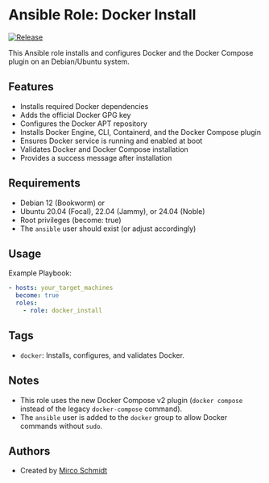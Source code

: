 # Ansible Role: Docker Install

[![Release](https://img.shields.io/github/v/release/mircsicz/ansible_role_docker-install?sort=semver)](https://github.com/mircsicz/ansible_role_docker-install/releases)

This Ansible role installs and configures Docker and the Docker Compose plugin on an Debian/Ubuntu system.

## Features

- Installs required Docker dependencies
- Adds the official Docker GPG key
- Configures the Docker APT repository
- Installs Docker Engine, CLI, Containerd, and the Docker Compose plugin
- Ensures Docker service is running and enabled at boot
- Validates Docker and Docker Compose installation
- Provides a success message after installation

## Requirements

- Debian 12 (Bookworm) or
- Ubuntu 20.04 (Focal), 22.04 (Jammy), or 24.04 (Noble)
- Root privileges (become: true)
- The `ansible` user should exist (or adjust accordingly)

## Usage

Example Playbook:

```yaml
- hosts: your_target_machines
  become: true
  roles:
    - role: docker_install
```

## Tags

- `docker`: Installs, configures, and validates Docker.

## Notes

- This role uses the new Docker Compose v2 plugin (`docker compose` instead of the legacy `docker-compose` command).
- The `ansible` user is added to the `docker` group to allow Docker commands without `sudo`.

## Authors

- Created by [Mirco Schmidt](mailto:mirco@jumi.love)
